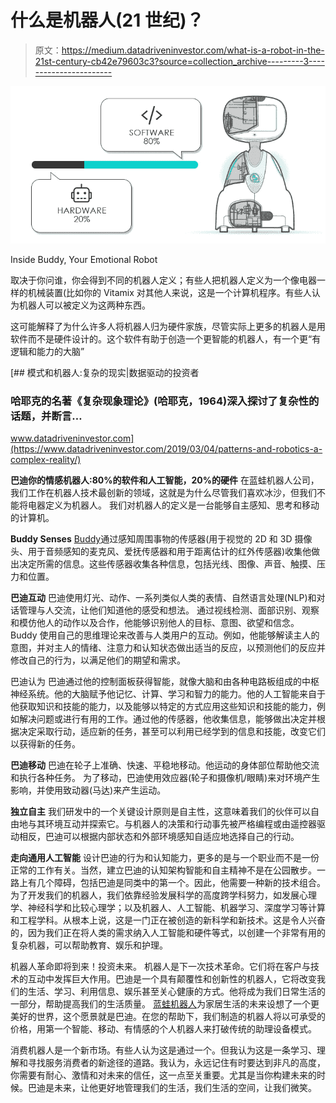 # 什么是机器人(21 世纪)？

> 原文：<https://medium.datadriveninvestor.com/what-is-a-robot-in-the-21st-century-cb42e79603c3?source=collection_archive---------3----------------------->

![](img/daf55e599de9e9f4150d131ae761e428.png)

Inside Buddy, Your Emotional Robot

取决于你问谁，你会得到不同的机器人定义；有些人把机器人定义为一个像电器一样的机械装置(比如你的 Vitamix 对其他人来说，这是一个计算机程序。有些人认为机器人可以被定义为这两种东西。

这可能解释了为什么许多人将机器人归为硬件家族，尽管实际上更多的机器人是用软件而不是硬件设计的。这个软件有助于创造一个更智能的机器人，有一个更“有逻辑和能力的大脑”

[](https://www.datadriveninvestor.com/2019/03/04/patterns-and-robotics-a-complex-reality/) [## 模式和机器人:复杂的现实|数据驱动的投资者

### 哈耶克的名著《复杂现象理论》(哈耶克，1964)深入探讨了复杂性的话题，并断言…

www.datadriveninvestor.com](https://www.datadriveninvestor.com/2019/03/04/patterns-and-robotics-a-complex-reality/) 

**巴迪你的情感机器人:80%的软件和人工智能，20%的硬件** 在蓝蛙机器人公司，我们工作在机器人技术最创新的领域，这就是为什么尽管我们喜欢冰沙，但我们不能将电器定义为机器人。
我们对机器人的定义是一台能够自主感知、思考和移动的计算机。

**Buddy Senses** [Buddy](http://bluefrogrobotics.com)通过感知周围事物的传感器(用于视觉的 2D 和 3D 摄像头、用于音频感知的麦克风、爱抚传感器和用于距离估计的红外传感器)收集他做出决定所需的信息。这些传感器收集各种信息，包括光线、图像、声音、触摸、压力和位置。

**巴迪互动** 巴迪使用灯光、动作、一系列类似人类的表情、自然语言处理(NLP)和对话管理与人交流，让他们知道他的感受和想法。
通过视线检测、面部识别、观察和模仿他人的动作以及合作，他能够识别他人的目标、意图、欲望和信念。Buddy 使用自己的思维理论来改善与人类用户的互动。例如，他能够解读主人的意图，并对主人的情绪、注意力和认知状态做出适当的反应，以预测他们的反应并修改自己的行为，以满足他们的期望和需求。

巴迪认为
巴迪通过他的控制面板获得智能，就像大脑和由各种电路板组成的中枢神经系统。他的大脑赋予他记忆、计算、学习和智力的能力。他的人工智能来自于他获取知识和技能的能力，以及能够以特定的方式应用这些知识和技能的能力，例如解决问题或进行有用的工作。通过他的传感器，他收集信息，能够做出决定并根据决定采取行动，适应新的任务，甚至可以利用已经学到的信息和技能，改变它们以获得新的任务。

**巴迪移动** 巴迪在轮子上准确、快速、平稳地移动。他运动的身体部位帮助他交流和执行各种任务。
为了移动，巴迪使用效应器(轮子和摄像机/眼睛)来对环境产生影响，并使用致动器(马达)来产生运动。

**独立自主** 我们研发中的一个关键设计原则是自主性，这意味着我们的伙伴可以自由地与其环境互动并探索它。与机器人的决策和行动事先被严格编程或由遥控器驱动相反，巴迪可以根据内部状态和外部环境感知自适应地选择自己的行动。

**走向通用人工智能** 设计巴迪的行为和认知能力，更多的是与一个职业而不是一份正常的工作有关。当然，建立巴迪的认知架构智能和自主精神不是在公园散步。一路上有几个障碍，包括巴迪是同类中的第一个。因此，他需要一种新的技术组合。为了开发我们的机器人，我们依靠经验发展科学的高度跨学科努力，如发展心理学、神经科学和比较心理学；以及机器人、人工智能、机器学习、深度学习等计算和工程学科。从根本上说，这是一门正在被创造的新科学和新技术。这是令人兴奋的，因为我们正在将人类的需求纳入人工智能和硬件等式，以创建一个非常有用的复杂机器，可以帮助教育、娱乐和护理。

机器人革命即将到来！投资未来。
机器人是下一次技术革命。它们将在客户与技术的互动中发挥巨大作用。巴迪是一个具有颠覆性和创新性的机器人，它将改变我们的生活、学习、利用信息、娱乐甚至关心健康的方式。他将成为我们日常生活的一部分，帮助提高我们的生活质量。
[蓝蛙机器人](http://www.bluefrogrobotics.com/investors/)为家居生活的未来设想了一个更美好的世界，这个愿景就是巴迪。在您的帮助下，我们制造的机器人将以可承受的价格，用第一个智能、移动、有情感的个人机器人来打破传统的助理设备模式。

消费机器人是一个新市场。有些人认为这是通过一个。但我认为这是一条学习、理解和寻找服务消费者的新途径的道路。我认为，永远记住有时要达到非凡的高度，你需要有耐心、激情和对未来的信任，这一点至关重要。尤其是当你构建未来的时候。巴迪是未来，让他更好地管理我们的生活，我们生活的空间，让我们微笑。